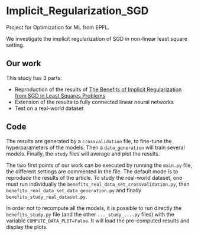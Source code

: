 # Implicit_Regularization_SGD
Project for Optimization for ML from EPFL.

We investigate the implicit regularization of SGD in non-linear least square setting.

## Our work
This study has 3 parts:
- Reproduction of the results of [The Benefits of Implicit Regularization from SGD in Least Squares Problems](https://arxiv.org/abs/2108.04552)
- Extension of the results to fully connected linear neural networks
- Test on a real-world dataset
  
## Code
The results are generated by a `crossvalidation` file, to fine-tune the hyperparameters of the models.
Then a `data_generation` will train several models. Finally, the `study` files will average and plot the results.

The two first points of our work can be executed by running the `main.py` file, the different settings are commented in the file. The default mode is to reproduce the results of the article.
To study the real-world dataset, one must run individually the `benefits_real_data_set_crossvalidation.py`, then `benefits_real_data_set_data_generation.py` and finally `benefits_study_real_dataset.py`.

In order not to recompute all the models, it is possible to run directly the `benefits_study.py` file (and the other `..._study_....py` files) with the variable `COMPUTE_DATA_PLOT=False`. It will load the pre-computed results and display the plots.
